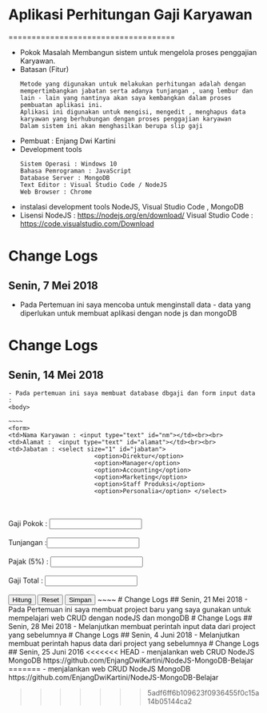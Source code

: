 # Aplikasi Perhitungan Gaji Karyawan 
====================================
* Pokok Masalah 
    Membangun sistem untuk mengelola proses penggajian Karyawan. 
* Batasan (Fitur)
    ~~~
    Metode yang digunakan untuk melakukan perhitungan adalah dengan mempertimbangkan jabatan serta adanya tunjangan , uang lembur dan lain - lain yang nantinya akan saya kembangkan dalam proses pembuatan aplikasi ini.
    Aplikasi ini digunakan untuk mengisi, mengedit , menghapus data karyawan yang berhubungan dengan proses penggajian karyawan
    Dalam sistem ini akan menghasilkan berupa slip gaji 
    ~~~
* Pembuat : Enjang Dwi Kartini 
* Development tools 
    ~~~
    Sistem Operasi : Windows 10
    Bahasa Pemrograman : JavaScript
    Database Server : MongoDB
    Text Editor : Visual Studio Code / NodeJS
    Web Browser : Chrome 
    ~~~
* instalasi development tools 
    NodeJS, Visual Studio Code , MongoDB
* Lisensi 
    NodeJS  : https://nodejs.org/en/download/
    Visual Studio Code  : https://code.visualstudio.com/Download
# Change Logs 
## Senin, 7 Mei 2018
   - Pada Pertemuan ini saya mencoba untuk menginstall data - data yang diperlukan untuk membuat aplikasi dengan node js dan mongoDB
# Change Logs 
## Senin, 14 Mei 2018
    - Pada pertemuan ini saya membuat database dbgaji dan form input data :
    <body>
    
    ~~~~
    <form>
    <td>Nama Karyawan : <input type="text" id="nm"></td><br><br>
    <td>Alamat :  <input type="text" id="alamat"></td><br><br>
    <td>Jabatan : <select size="1" id="jabatan">
                            <option>Direktur</option>
                            <option>Manager</option>
                            <option>Accounting</option>
                            <option>Marketing</option>
                            <option>Staff Produksi</option>
                            <option>Personalia</option> </select>
  </td><br><br>
  <td>Gaji Pokok  : <input type="text" id="gp"></td> <br><br>
  <td>Tunjangan :<input type="text" id="tunj"></td><br><br>
  <td>Pajak (5%) : <input type="text" id="pjk"></td><br><br>
  <td>Gaji Total  : <input type="text" id="gt"></td><br><br>
      <input type="button" value="Hitung" onclick="hitung()">
      <input type="reset" value="Reset" >
      <input type="submit" value="Simpan" onclick="simpan()">
</form>
~~~~
# Change Logs 
## Senin, 21 Mei 2018
    - Pada Pertemuan ini saya membuat project baru yang saya gunakan untuk mempelajari web CRUD dengan nodeJS dan mongoDB
# Change Logs 
## Senin, 28 Mei 2018
    - Melanjutkan membuat perintah input data dari project yang sebelumnya
# Change Logs 
## Senin, 4 Juni 2018
    - Melanjutkan membuat perintah hapus data dari project yang sebelumnya
# Change  Logs
## Senin, 25 Juni 2016
<<<<<<< HEAD
- menjalankan  web CRUD NodeJS MongoDB https://github.com/EnjangDwiKartini/NodeJS-MongoDB-Belajar
=======
- menjalankan  web CRUD NodeJS MongoDB https://github.com/EnjangDwiKartini/NodeJS-MongoDB-Belajar



>>>>>>> 5adf6ff6b109623f0936455f0c15a14b05144ca2
